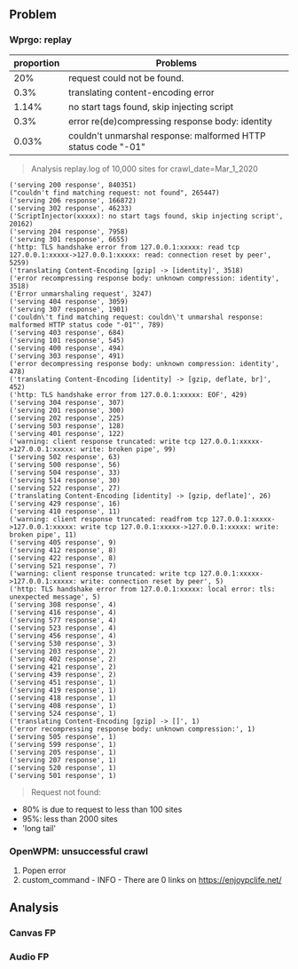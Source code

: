 ## Problem
### Wprgo: replay
| proportion | Problems                                                      |
| ---------- | ------------------------------------------------------------- |
| 20%        | request could not be found.                                   |
| 0.3%       | translating content-encoding error                            |
| 1.14%      | no start tags found, skip injecting script                    |
| 0.3%       | error re(de)compressing response body: identity               |
| 0.03%      | couldn't unmarshal response: malformed HTTP status code "-01" |

> Analysis replay.log of 10,000 sites for crawl_date=Mar_1_2020
```
('serving 200 response', 840351)
("couldn't find matching request: not found", 265447)
('serving 206 response', 166872)
('serving 302 response', 46233)
('ScriptInjector(xxxxx): no start tags found, skip injecting script', 20162)
('serving 204 response', 7958)
('serving 301 response', 6655)
('http: TLS handshake error from 127.0.0.1:xxxxx: read tcp 127.0.0.1:xxxxx->127.0.0.1:xxxxx: read: connection reset by peer', 5259)
('translating Content-Encoding [gzip] -> [identity]', 3518)
('error recompressing response body: unknown compression: identity', 3518)
('Error unmarshaling request', 3247)
('serving 404 response', 3059)
('serving 307 response', 1901)
('couldn\'t find matching request: couldn\'t unmarshal response: malformed HTTP status code "-01"', 789)
('serving 403 response', 684)
('serving 101 response', 545)
('serving 400 response', 494)
('serving 303 response', 491)
('error decompressing response body: unknown compression: identity', 478)
('translating Content-Encoding [identity] -> [gzip, deflate, br]', 452)
('http: TLS handshake error from 127.0.0.1:xxxxx: EOF', 429)
('serving 304 response', 307)
('serving 201 response', 300)
('serving 202 response', 225)
('serving 503 response', 128)
('serving 401 response', 122)
('warning: client response truncated: write tcp 127.0.0.1:xxxxx->127.0.0.1:xxxxx: write: broken pipe', 99)
('serving 502 response', 63)
('serving 500 response', 56)
('serving 504 response', 33)
('serving 514 response', 30)
('serving 522 response', 27)
('translating Content-Encoding [identity] -> [gzip, deflate]', 26)
('serving 429 response', 16)
('serving 410 response', 11)
('warning: client response truncated: readfrom tcp 127.0.0.1:xxxxx->127.0.0.1:xxxxx: write tcp 127.0.0.1:xxxxx->127.0.0.1:xxxxx: write: broken pipe', 11)
('serving 405 response', 9)
('serving 412 response', 8)
('serving 422 response', 8)
('serving 521 response', 7)
('warning: client response truncated: write tcp 127.0.0.1:xxxxx->127.0.0.1:xxxxx: write: connection reset by peer', 5)
('http: TLS handshake error from 127.0.0.1:xxxxx: local error: tls: unexpected message', 5)
('serving 308 response', 4)
('serving 416 response', 4)
('serving 577 response', 4)
('serving 523 response', 4)
('serving 456 response', 4)
('serving 530 response', 3)
('serving 203 response', 2)
('serving 402 response', 2)
('serving 421 response', 2)
('serving 439 response', 2)
('serving 451 response', 1)
('serving 419 response', 1)
('serving 418 response', 1)
('serving 408 response', 1)
('serving 524 response', 1)
('translating Content-Encoding [gzip] -> []', 1)
('error recompressing response body: unknown compression:', 1)
('serving 505 response', 1)
('serving 599 response', 1)
('serving 205 response', 1)
('serving 207 response', 1)
('serving 520 response', 1)
('serving 501 response', 1)
```

> Request not found:
- 80% is due to request to less than 100 sites
- 95%: less than 2000 sites
- 'long tail'


### OpenWPM: unsuccessful crawl
1. Popen error
2. custom_command       - INFO     - There are 0 links on https://enjoypclife.net/
## Analysis
### Canvas FP
### Audio FP